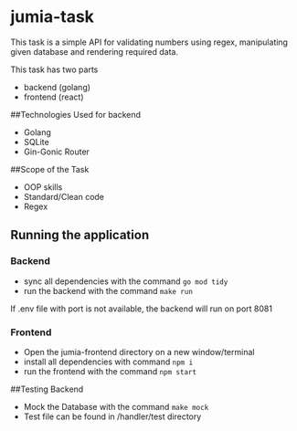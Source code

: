# jumia-task
This task is a simple API for validating numbers using 
regex, manipulating given database and rendering required data.

This task has two parts
- backend (golang)
- frontend (react)

##Technologies Used for backend
- Golang
- SQLite
- Gin-Gonic Router

##Scope of the Task
- OOP skills
- Standard/Clean code
- Regex

## Running the application
### Backend
- sync all dependencies with the command `go mod tidy`
- run the backend with the command `make run`

If .env file with port is not available, the backend will run on port 8081

### Frontend
- Open the jumia-frontend directory on a new window/terminal
- install all dependencies with command `npm i`
- run the frontend with the command `npm start`


##Testing Backend
- Mock the Database with the command `make mock`
- Test file can be found in /handler/test directory